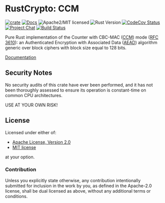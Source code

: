 # RustCrypto: CCM

[![crate][crate-image]][crate-link]
[![Docs][docs-image]][docs-link]
![Apache2/MIT licensed][license-image]
![Rust Version][rustc-image]
[![CodeCov Status][codecov-image]][codecov-link]
[![Project Chat][chat-image]][chat-link]
[![Build Status][build-image]][build-link]

Pure Rust implementation of the Counter with CBC-MAC ([CCM]) mode ([RFC 3610]): an
Authenticated Encryption with Associated Data ([AEAD]) algorithm generic over
block ciphers with block size equal to 128 bits.

[Documentation][docs-link]

## Security Notes

No security audits of this crate have ever been performed, and it has not been
thoroughly assessed to ensure its operation is constant-time on common CPU
architectures.

USE AT YOUR OWN RISK!

## License

Licensed under either of:

 * [Apache License, Version 2.0](http://www.apache.org/licenses/LICENSE-2.0)
 * [MIT license](http://opensource.org/licenses/MIT)

at your option.

### Contribution

Unless you explicitly state otherwise, any contribution intentionally submitted
for inclusion in the work by you, as defined in the Apache-2.0 license, shall be
dual licensed as above, without any additional terms or conditions.

[//]: # (badges)

[crate-image]: https://img.shields.io/crates/v/ccm.svg
[crate-link]: https://crates.io/crates/ccm
[docs-image]: https://docs.rs/ccm/badge.svg
[docs-link]: https://docs.rs/ccm
[license-image]: https://img.shields.io/badge/license-Apache2.0/MIT-blue.svg
[rustc-image]: https://img.shields.io/badge/rustc-1.56+-blue.svg
[codecov-image]: https://codecov.io/gh/RustCrypto/AEADs/branch/master/graph/badge.svg
[codecov-link]: https://codecov.io/gh/RustCrypto/AEADs
[chat-image]: https://img.shields.io/badge/zulip-join_chat-blue.svg
[chat-link]: https://rustcrypto.zulipchat.com/#narrow/stream/260038-AEADs
[build-image]: https://github.com/RustCrypto/AEADs/workflows/ccm/badge.svg?branch=master&event=push
[build-link]: https://github.com/RustCrypto/AEADs/actions

[//]: # (general links)

[RFC 3610]: https://tools.ietf.org/html/rfc3610
[CCM]: https://en.wikipedia.org/wiki/CCM_mode
[AEAD]: https://en.wikipedia.org/wiki/Authenticated_encryption
